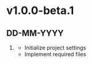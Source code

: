 # v1.0.0-beta.1
## DD-MM-YYYY

1. [](#new)
    * Initialize project settings
    * Implement required files
